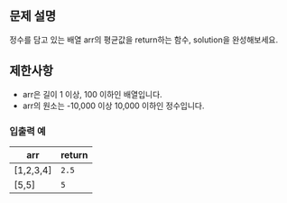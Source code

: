 ## 문제 설명
정수를 담고 있는 배열 arr의 평균값을 return하는 함수, solution을 완성해보세요.


## 제한사항
* arr은 길이 1 이상, 100 이하인 배열입니다.
* arr의 원소는 -10,000 이상 10,000 이하인 정수입니다.


### 입출력 예
| arr |	return |
|---|---|
| [1,2,3,4] |	`2.5` |
| [5,5] | `5` |